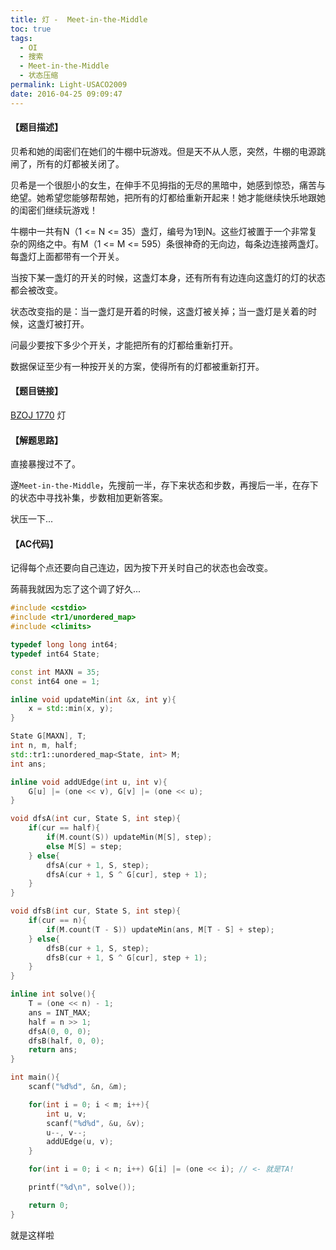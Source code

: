 ```yaml
---
title: 灯 -  Meet-in-the-Middle
toc: true
tags:
  - OI
  - 搜索
  - Meet-in-the-Middle
  - 状态压缩
permalink: Light-USACO2009
date: 2016-04-25 09:09:47
---
```

#### 【题目描述】
贝希和她的闺密们在她们的牛棚中玩游戏。但是天不从人愿，突然，牛棚的电源跳闸了，所有的灯都被关闭了。

贝希是一个很胆小的女生，在伸手不见拇指的无尽的黑暗中，她感到惊恐，痛苦与绝望。她希望您能够帮帮她，把所有的灯都给重新开起来！她才能继续快乐地跟她的闺密们继续玩游戏！

牛棚中一共有N（1 <= N <= 35）盏灯，编号为1到N。这些灯被置于一个非常复杂的网络之中。有M（1 
<= M <= 595）条很神奇的无向边，每条边连接两盏灯。每盏灯上面都带有一个开关。

当按下某一盏灯的开关的时候，这盏灯本身，还有所有有边连向这盏灯的灯的状态都会被改变。

状态改变指的是：当一盏灯是开着的时候，这盏灯被关掉；当一盏灯是关着的时候，这盏灯被打开。

问最少要按下多少个开关，才能把所有的灯都给重新打开。

数据保证至少有一种按开关的方案，使得所有的灯都被重新打开。

#### 【题目链接】
[BZOJ 1770](http://www.lydsy.com/JudgeOnline/problem.php?id=1770) 灯

<!--more-->

#### 【解题思路】
直接暴搜过不了。

遂`Meet-in-the-Middle`，先搜前一半，存下来状态和步数，再搜后一半，在存下的状态中寻找补集，步数相加更新答案。

状压一下...

#### 【AC代码】
记得每个点还要向自己连边，因为按下开关时自己的状态也会改变。

蒟蒻我就因为忘了这个调了好久...

```c++
#include <cstdio>
#include <tr1/unordered_map>
#include <climits>

typedef long long int64;
typedef int64 State;

const int MAXN = 35;
const int64 one = 1;

inline void updateMin(int &x, int y){
    x = std::min(x, y);
}

State G[MAXN], T;
int n, m, half;
std::tr1::unordered_map<State, int> M;
int ans;

inline void addUEdge(int u, int v){
    G[u] |= (one << v), G[v] |= (one << u);
}

void dfsA(int cur, State S, int step){
    if(cur == half){
        if(M.count(S)) updateMin(M[S], step);
        else M[S] = step;
    } else{
        dfsA(cur + 1, S, step);
        dfsA(cur + 1, S ^ G[cur], step + 1);
    }
}

void dfsB(int cur, State S, int step){
    if(cur == n){
        if(M.count(T - S)) updateMin(ans, M[T - S] + step);
    } else{
        dfsB(cur + 1, S, step);
        dfsB(cur + 1, S ^ G[cur], step + 1);
    }
}

inline int solve(){
    T = (one << n) - 1;
    ans = INT_MAX;
    half = n >> 1;
    dfsA(0, 0, 0);
    dfsB(half, 0, 0);
    return ans;
}

int main(){
    scanf("%d%d", &n, &m);

    for(int i = 0; i < m; i++){
        int u, v;
        scanf("%d%d", &u, &v);
        u--, v--;
        addUEdge(u, v);
    }

    for(int i = 0; i < n; i++) G[i] |= (one << i); // <- 就是TA!

    printf("%d\n", solve());

    return 0;
}

```
就是这样啦

